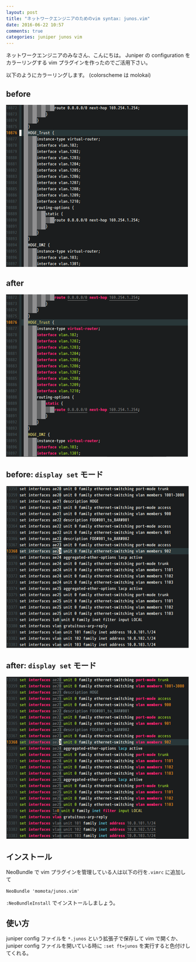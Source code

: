 ```yaml
---
layout: post
title: "ネットワークエンジニアのためのvim syntax: junos.vim"
date: 2016-06-22 10:57
comments: true
categories: juniper junos vim
---
```



ネットワークエンジニアのみなさん、こんにちは。
Juniper の configuration をカラーリングする vim プラグインを作ったのでご活用下さい。

以下のようにカラーリングします。 (colorscheme は molokai)

before
------

![display_before](/images/20160622_junos-confg_before.png)

after
-----

![display_after](/images/20160622_junos-confg_after.png)

before: `display set` モード
----------------------------

![display-set_before](/images/20160622_junos-confg-set_before.png)

after: `display set` モード
---------------------------

![display-set_after](/images/20160622_junos-confg-set_after.png)

<!-- more -->

インストール
------------

NeoBundle で vim プラグインを管理している人は以下の行を`.vimrc` に追加して

```vim
NeoBundle 'momota/junos.vim'
```

`:NeoBundleInstall` でインストールしましょう。


使い方
------

juniper config ファイルを `*.junos` という拡張子で保存して vim で開くか、
juniper config ファイルを開いている時に `:set ft=junos` を実行すると色付けしてくれる。

